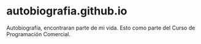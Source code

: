# autobiografia.github.io
Autobiografía, encontraran parte de mi vida. Esto como parte del Curso de Programación Comercial.
